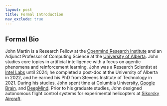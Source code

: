 ```yaml
---
layout: post
title: Formal Introduction
nav_exclude: true
---
```

<h2 class="content-listing-header sans">Formal Bio</h2>

John Martin is a Research Fellow at the [Openmind Research Institute](https://www.openmindresearch.org/) and an Adjunct Professor of Computing Science at the [University of Alberta](https://rlai.ualberta.ca/). John studies core topics in artificial intelligence with a focus on agentic phenomena and reinforcement learning. John was a Research Scientist at [Intel Labs](https://www.intel.com/content/www/us/en/research/ai.html) until 2024; he completed a post-doc at the University of Alberta in 2022, and he earned his PhD from Stevens Institute of Technology in 2021. During his studies, John spent time at Columbia University, [Google Brain](https://research.google/), and [DeepMind](https://deepmind.google/). Prior to his graduate studies, John designed autonomous flight control systems for experimental helicopters at [Sikorsky Aircraft](https://www.lockheedmartin.com/en-us/products/sikorsky-matrix-technology.html).
